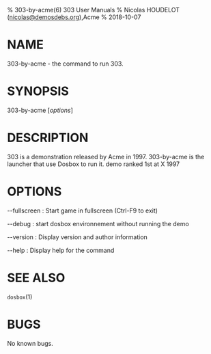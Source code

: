 % 303-by-acme(6) 303 User Manuals
% Nicolas HOUDELOT (nicolas@demosdebs.org),Acme
% 2018-10-07

# NAME
303-by-acme - the command to run 303.

# SYNOPSIS
303-by-acme [*options*]

# DESCRIPTION
303 is a demonstration released by Acme in 1997.
303-by-acme is the launcher that use Dosbox to run it.
demo ranked 1st at X 1997

# OPTIONS
\--fullscreen
:   Start game in fullscreen (Ctrl-F9 to exit)

\--debug
:   start dosbox environnement without running the demo

\--version
:   Display version and author information

\--help
:   Display help for the command

# SEE ALSO
`dosbox`(1)

# BUGS
No known bugs.
